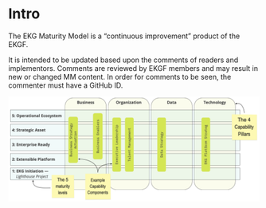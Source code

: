 # Intro

The EKG Maturity Model is a “continuous improvement” product of the EKGF.

It is intended to be updated based upon the comments of readers and implementors.
Comments are reviewed by EKGF members and may result in new or changed MM content.
In order for comments to be seen, the commenter must have a GitHub ID.


![](../assets/ekg-mm-structure.png)
